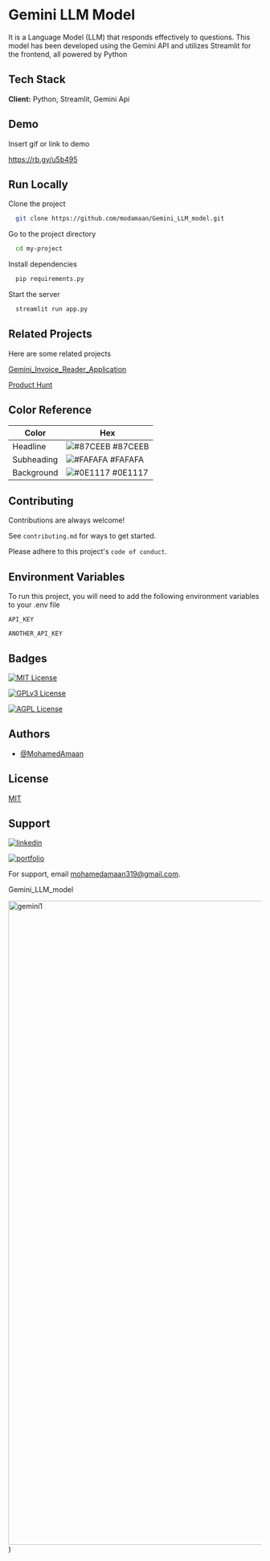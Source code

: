 

# Gemini LLM Model

It is a Language Model (LLM) that responds effectively to questions. This model has been developed using the Gemini API and utilizes Streamlit for the frontend, all powered by Python


## Tech Stack

**Client:** Python, Streamlit, Gemini Api





## Demo

Insert gif or link to demo

https://rb.gy/u5b495
## Run Locally

Clone the project

```bash
  git clone https://github.com/modamaan/Gemini_LLM_model.git
```

Go to the project directory

```bash
  cd my-project
```

Install dependencies

```bash
  pip requirements.py
```

Start the server

```bash
  streamlit run app.py

```


## Related Projects

Here are some related projects

[Gemini_Invoice_Reader_Application](https://github.com/modamaan/Invoice_Reader_App)

[Product Hunt](https://www.producthunt.com/products/invoice-reader-2)

## Color Reference

| Color             | Hex                                                                |
| ----------------- | ------------------------------------------------------------------ |
| Headline | ![#87CEEB](https://via.placeholder.com/10/87CEEB?text=+) #87CEEB |
| Subheading | ![#FAFAFA](https://via.placeholder.com/10/#FAFAFA?text=+) #FAFAFA |
| Background | ![#0E1117](https://via.placeholder.com/10/0E1117?text=+) #0E1117 |


## Contributing

Contributions are always welcome!

See `contributing.md` for ways to get started.

Please adhere to this project's `code of conduct`.


## Environment Variables

To run this project, you will need to add the following environment variables to your .env file

`API_KEY`

`ANOTHER_API_KEY`


## Badges


[![MIT License](https://img.shields.io/badge/License-MIT-green.svg)](https://choosealicense.com/licenses/mit/)

[![GPLv3 License](https://img.shields.io/badge/License-GPL%20v3-yellow.svg)](https://opensource.org/licenses/)

[![AGPL License](https://img.shields.io/badge/API-LINK-orange)](https://ai.google.dev/)


## Authors

- [@MohamedAmaan](https://github.com/modamaan)


## License

[MIT](https://choosealicense.com/licenses/mit/)


## Support

[![linkedin](https://img.shields.io/badge/linkedin-0A66C2?style=for-the-badge&logo=linkedin&logoColor=white)](https://www.linkedin.com/in/mohamedamaan319/)

[![portfolio](https://img.shields.io/badge/my_portfolio-000?style=for-the-badge&logo=ko-fi&logoColor=white)](https://modamaan.github.io/Profile_t/)

For support, email mohamedamaan319@gmail.com.














Gemini_LLM_model


<img width="1280" alt="gemini1" src="https://github.com/modamaan/Gemini_LLM_model/assets/121436543/4e4dd231-b213-4044-ae3f-eb844abd1fe4">
)
